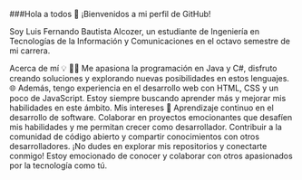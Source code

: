 ###Hola a todos 👋
¡Bienvenidos a mi perfil de GitHub!

Soy Luis Fernando Bautista Alcozer, un estudiante de Ingeniería en Tecnologías de la Información y Comunicaciones en el octavo semestre de mi carrera.

Acerca de mí 💡
👨‍💻 Me apasiona la programación en Java y C#, disfruto creando soluciones y explorando nuevas posibilidades en estos lenguajes.
🌐 Además, tengo experiencia en el desarrollo web con HTML, CSS y un poco de JavaScript. Estoy siempre buscando aprender más y mejorar mis habilidades en este ámbito.
Mis intereses 🚀
Aprendizaje continuo en el desarrollo de software.
Colaborar en proyectos emocionantes que desafíen mis habilidades y me permitan crecer como desarrollador.
Contribuir a la comunidad de código abierto y compartir conocimientos con otros desarrolladores.
¡No dudes en explorar mis repositorios y conectarte conmigo! Estoy emocionado de conocer y colaborar con otros apasionados por la tecnología como tú.

<!--
**LFernandoB09/LFernandoB09** is a ✨ _special_ ✨ repository because its `README.md` (this file) appears on your GitHub profile.

Here are some ideas to get you started:

- 🔭 I’m currently working on ...
- 🌱 I’m currently learning ...
- 👯 I’m looking to collaborate on ...
- 🤔 I’m looking for help with ...
- 💬 Ask me about ...
- 📫 How to reach me: ...
- 😄 Pronouns: ...
- ⚡ Fun fact: ...
-->
